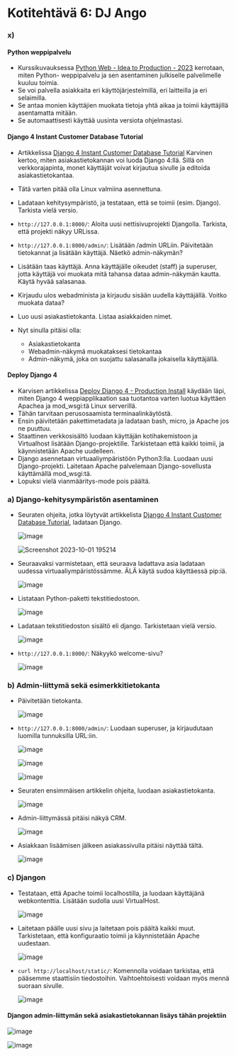 # Kotitehtävä 6: DJ Ango
### x)
#### Python weppipalvelu
- Kurssikuvauksessa [Python Web - Idea to Production - 2023](https://terokarvinen.com/2023/python-web-idea-to-production/#osaamistavoitteet) kerrotaan, miten Python- weppipalvelu ja sen asentaminen julkiselle palvelimelle kuuluu toimia.
- Se voi palvella asiakkaita eri käyttöjärjestelmillä, eri laitteilla ja eri selaimilla.
- Se antaa monien käyttäjien muokata tietoja yhtä aikaa ja toimii käyttäjillä asentamatta mitään.
- Se automaattisesti käyttää uusinta versiota ohjelmastasi.

#### Django 4 Instant Customer Database Tutorial
- Artikkelissa [Django 4 Instant Customer Database Tutorial](https://terokarvinen.com/2022/django-instant-crm-tutorial/) Karvinen kertoo, miten asiakastietokannan voi luoda Django 4:llä. Sillä on verkkorajapinta, monet käyttäjät voivat kirjautua sivulle ja editoida asiakastietokantaa.
- Tätä varten pitää olla Linux valmiina asennettuna.
  
- Ladataan kehitysympäristö, ja testataan, että se toimii (esim. Django). Tarkista vielä versio.
- ```http://127.0.0.1:8000/```: Aloita uusi nettisivuprojekti Djangolla. Tarkista, että projekti näkyy URLissa.
- ```http://127.0.0.1:8000/admin/```: Lisätään /admin URLiin. Päivitetään tietokannat ja lisätään käyttäjä. Näetkö admin-näkymän?
- Lisätään taas käyttäjä. Anna käyttäjälle oikeudet (staff) ja superuser, jotta käyttäjä voi muokata mitä tahansa dataa admin-näkymän kautta. Käytä hyvää salasanaa.
- Kirjaudu ulos webadminista ja kirjaudu sisään uudella käyttäjällä. Voitko muokata dataa?
- Luo uusi asiakastietokanta. Listaa asiakkaiden nimet.

- Nyt sinulla pitäisi olla:
    * Asiakastietokanta  
    * Webadmin-näkymä muokataksesi tietokantaa
    * Admin-näkymä, joka on suojattu salasanalla jokaisella käyttäjällä.

 #### Deploy Django 4
 - Karvisen artikkelissa [Deploy Django 4 - Production Install](https://terokarvinen.com/2022/deploy-django/) käydään läpi, miten Django 4 weppiapplikaation saa tuotantoa varten luotua käyttäen Apachea ja mod_wsgi:tä Linux serverillä.
 - Tähän tarvitaan perusosaamista terminaalinkäytöstä.
 - Ensin päivitetään pakettimetadata ja ladataan bash, micro, ja Apache jos ne puuttuu.
 - Staattinen verkkosisältö luodaan käyttäjän kotihakemistoon ja Virtualhost lisätään Django-projektille. Tarkistetaan että kaikki toimii, ja käynnistetään Apache uudelleen.
 - Django asennetaan virtuaaliympäristöön Python3:lla. Luodaan uusi Django-projekti. Laitetaan Apache palvelemaan Django-sovellusta käyttämällä mod_wsgi:tä.
 - Lopuksi vielä vianmääritys-mode pois päältä.

### a) Django-kehitysympäristön asentaminen
- Seuraten ohjeita, jotka löytyvät artikkelista [Django 4 Instant Customer Database Tutorial](https://terokarvinen.com/2022/django-instant-crm-tutorial/), ladataan Django.

  ![image](https://github.com/16cats/Linux/assets/97065659/2a1cfea8-b54e-48dd-baa3-cf724cf20d34)

  ![Screenshot 2023-10-01 195214](https://github.com/16cats/Linux/assets/97065659/28cbd66f-b676-4b29-9019-e6161d11e59a)

- Seuraavaksi varmistetaan, että seuraava ladattava asia ladataan uudessa virtuaaliympäristössämme. ÄLÄ käytä sudoa käyttäessä pip:iä.

  ![image](https://github.com/16cats/Linux/assets/97065659/c93798a8-34ad-40a9-8351-c6efeb7632e9)

- Listataan Python-paketti tekstitiedostoon.
  
  ![image](https://github.com/16cats/Linux/assets/97065659/d77aa9ac-f09b-4f07-8ada-8d31680ecf09)

- Ladataan tekstitiedoston sisältö eli django. Tarkistetaan vielä versio.

  ![image](https://github.com/16cats/Linux/assets/97065659/fb4a65a5-4f94-432e-bc96-11369ca652c1)

- ```http://127.0.0.1:8000/```: Näkyykö welcome-sivu?

  ![image](https://github.com/16cats/Linux/assets/97065659/4fb77032-331e-4bab-acc8-d97e5dead16e)

### b) Admin-liittymä sekä esimerkkitietokanta

- Päivitetään tietokanta.

  ![image](https://github.com/16cats/Linux/assets/97065659/ee8a756d-9680-48ab-8932-7e493f226641)

- ```http://127.0.0.1:8000/admin/```: Luodaan superuser, ja kirjaudutaan luomilla tunnuksilla URL:iin.

  ![image](https://github.com/16cats/Linux/assets/97065659/e46c9ea4-5983-4f35-bc57-b69ac2a20404)

  ![image](https://github.com/16cats/Linux/assets/97065659/a92f27fd-285b-4671-91d6-dda8bed8657c)

  ![image](https://github.com/16cats/Linux/assets/97065659/3cc9b7ac-03a4-44a2-939d-26fa77ab6bc0)

- Seuraten ensimmäisen artikkelin ohjeita, luodaan asiakastietokanta.

  ![image](https://github.com/16cats/Linux/assets/97065659/0d228a7d-3c47-4e68-a7af-ae23999f140a)

- Admin-liittymässä pitäisi näkyä CRM.

  ![image](https://github.com/16cats/Linux/assets/97065659/111b4b48-44a0-4021-8290-d0af40886d34)

- Asiakkaan lisäämisen jälkeen asiakassivulla pitäisi näyttää tältä.

  ![image](https://github.com/16cats/Linux/assets/97065659/eb59ba4e-1aba-4da2-b8c1-e4e6263487b9)

### c) Djangon 

- Testataan, että Apache toimii localhostilla, ja luodaan käyttäjänä webkontenttia. Lisätään sudolla uusi VirtualHost.
  
  ![image](https://github.com/16cats/Linux/assets/97065659/cb9fd608-5d25-4c07-befb-98d7bbfd8a19)

- Laitetaan päälle uusi sivu ja laitetaan pois päältä kaikki muut. Tarkistetaan, että konfiguraatio toimii ja käynnistetään Apache uudestaan.
  
  ![image](https://github.com/16cats/Linux/assets/97065659/08c3db02-a3e3-421d-a63d-0f4f18202bdf)

- ```curl http://localhost/static/```: Komennolla voidaan tarkistaa, että pääsemme staattisiin tiedostoihin. Vaihtoehtoisesti voidaan myös mennä suoraan sivulle.

  ![image](https://github.com/16cats/Linux/assets/97065659/ed3e9c6b-6dec-4ad5-a480-ee963a9aa893)

#### Djangon admin-liittymän sekä asiakastietokannan lisäys tähän projektiin



  ![image](https://github.com/16cats/Linux/assets/97065659/5f1ce3ae-feb3-4aa5-a8f3-b32f6b21eb00)

  ![image](https://github.com/16cats/Linux/assets/97065659/3c58f24b-abc6-43bb-b795-b839fba63dc6)
